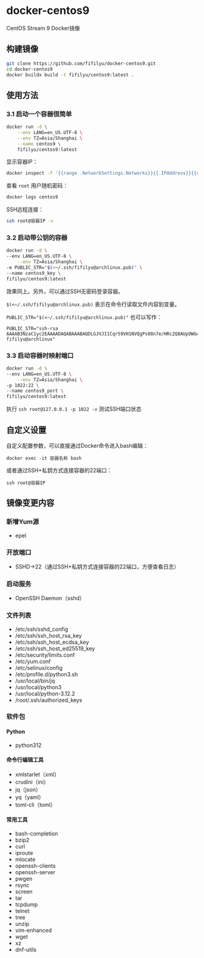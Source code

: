 # docker-centos9

CentOS Stream 9 Docker镜像

## 构建镜像

```bash
git clone https://github.com/fifilyu/docker-centos9.git
cd docker-centos9
docker buildx build -t fifilyu/centos9:latest .
```

## 使用方法

### 3.1 启动一个容器很简单

```bash
docker run -d \
    --env LANG=en_US.UTF-8 \
    --env TZ=Asia/Shanghai \
    --name centos9 \
    fifilyu/centos9:latest
```

显示容器IP：

```bash
docker inspect -f '{{range .NetworkSettings.Networks}}{{.IPAddress}}{{end}}' centos9
```
查看 `root` 用户随机密码：

```bash
docker logs centos9
```

SSH远程连接：

```bash
ssh root@容器IP -v
```

### 3.2 启动带公钥的容器

```bash
docker run -d \
--env LANG=en_US.UTF-8 \
    --env TZ=Asia/Shanghai \
-e PUBLIC_STR="$(<~/.ssh/fifilyu@archlinux.pub)" \
--name centos9_key \
fifilyu/centos9:latest
```

效果同上。另外，可以通过SSH无密码登录容器。

`$(<~/.ssh/fifilyu@archlinux.pub)` 表示在命令行读取文件内容到变量。

`PUBLIC_STR="$(<~/.ssh/fifilyu@archlinux.pub)"` 也可以写作：

    PUBLIC_STR="ssh-rsa AAAAB3NzaC1yc2EAAAADAQABAAABAQDLGJVJI1Cqr59VH1NVQgPs08n7e/HRc2Q8AUpOWGoJpVzIgjO+ipjqwnxh3eiBd806eXIIa5OFwRm0fYfMFxBOdo3l5qGtBe82PwTotdtpcacP5Dkrn+HZ1kG+cf0BNSF5oXbTCTrqY12/T8h4035BXyRw7+MuVPiCUhydYs3RgsODA47ZR3owgjvPsayUd5MrD8gidGqv1zdyW9nQXnXB7m9Sn9Mg8rk6qBxQUbtMN9ez0BFrUGhXCkW562zhJjP5j4RLVfvL2N1bWT9EoFTCjk55pv58j+PTNEGUmu8PrU8mtgf6zQO871whTD8/H6brzaMwuB5Rd5OYkVir0BXj fifilyu@archlinux"

### 3.3 启动容器时映射端口

```bash
docker run -d \
--env LANG=en_US.UTF-8 \
    --env TZ=Asia/Shanghai \
-p 1022:22 \
--name centos9_port \
fifilyu/centos9:latest
```

执行 `ssh root@127.0.0.1 -p 1022 -v` 测试SSH端口状态

## 自定义设置

自定义配置参数，可以直接通过Docker命令进入bash编辑：

`docker exec -it 容器名称 bash`

或者通过SSH+私钥方式连接容器的22端口：

`ssh root@容器IP`

## 镜像变更内容

### 新增Yum源

* epel

### 开放端口

* SSHD->22（通过SSH+私钥方式连接容器的22端口，方便查看日志）

### 启动服务

* OpenSSH Daemon（sshd）

### 文件列表

* /etc/ssh/sshd_config
* /etc/ssh/ssh_host_rsa_key
* /etc/ssh/ssh_host_ecdsa_key
* /etc/ssh/ssh_host_ed25519_key
* /etc/security/limits.conf
* /etc/yum.conf
* /etc/selinux/config
* /etc/profile.d/python3.sh
* /usr/local/bin/jq
* /usr/local/python3
* /usr/local/python-3.12.2
* /root/.ssh/authorized_keys

### 软件包

#### Python

* python312

#### 命令行编辑工具

* xmlstarlet（xml）
* crudini（ini）
* jq（json）
* yq（yaml）
* toml-cli（toml）

#### 常用工具

* bash-completion
* bzip2
* curl
* iproute
* mlocate
* openssh-clients
* openssh-server
* pwgen
* rsync
* screen
* tar
* tcpdump
* telnet
* tree
* unzip
* vim-enhanced
* wget
* xz
* dnf-utils
